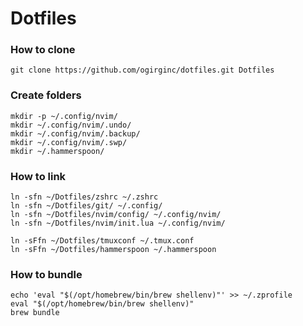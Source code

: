 # Dotfiles

### How to clone

```
git clone https://github.com/ogirginc/dotfiles.git Dotfiles
```

### Create folders

```
mkdir -p ~/.config/nvim/
mkdir ~/.config/nvim/.undo/
mkdir ~/.config/nvim/.backup/
mkdir ~/.config/nvim/.swp/
mkdir ~/.hammerspoon/
```

### How to link

```
ln -sfn ~/Dotfiles/zshrc ~/.zshrc
ln -sfn ~/Dotfiles/git/ ~/.config/
ln -sfn ~/Dotfiles/nvim/config/ ~/.config/nvim/
ln -sfn ~/Dotfiles/nvim/init.lua ~/.config/nvim/

ln -sFfn ~/Dotfiles/tmuxconf ~/.tmux.conf
ln -sFfn ~/Dotfiles/hammerspoon ~/.hammerspoon
```

### How to bundle

```
echo 'eval "$(/opt/homebrew/bin/brew shellenv)"' >> ~/.zprofile
eval "$(/opt/homebrew/bin/brew shellenv)"
brew bundle
```
